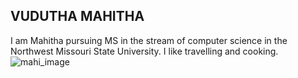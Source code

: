 ## VUDUTHA MAHITHA
I am Mahitha pursuing MS in the stream of computer science in the Northwest Missouri State University. I like travelling and cooking.
![mahi_image](https://github.com/MahithaVudutha/my2-vudutha/assets/143000682/92ea7494-de34-4098-938d-f05a26802a6b)
